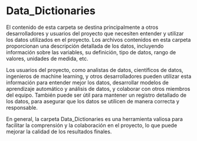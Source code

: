 # Data_Dictionaries

El contenido de esta carpeta se destina principalmente a otros desarrolladores y usuarios del proyecto que necesiten entender y utilizar los datos utilizados en el proyecto. Los archivos contenidos en esta carpeta proporcionan una descripción detallada de los datos, incluyendo información sobre las variables, su definición, tipo de datos, rango de valores, unidades de medida, etc.

Los usuarios del proyecto, como analistas de datos, científicos de datos, ingenieros de machine learning, y otros desarrolladores pueden utilizar esta información para entender mejor los datos, desarrollar modelos de aprendizaje automático y análisis de datos, y colaborar con otros miembros del equipo. También puede ser útil para mantener un registro detallado de los datos, para asegurar que los datos se utilicen de manera correcta y responsable.

En general, la carpeta Data_Dictionaries es una herramienta valiosa para facilitar la comprensión y la colaboración en el proyecto, lo que puede mejorar la calidad de los resultados finales.
